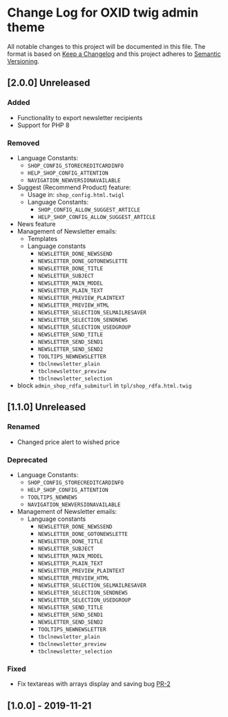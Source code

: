# Change Log for OXID twig admin theme

All notable changes to this project will be documented in this file.
The format is based on [Keep a Changelog](http://keepachangelog.com/)
and this project adheres to [Semantic Versioning](http://semver.org/).

## [2.0.0] Unreleased

### Added
- Functionality to export newsletter recipients
- Support for PHP 8

### Removed
- Language Constants:
    - `SHOP_CONFIG_STORECREDITCARDINFO`
    - `HELP_SHOP_CONFIG_ATTENTION`
    - `NAVIGATION_NEWVERSIONAVAILABLE`
- Suggest (Recommend Product) feature:
    - Usage in: `shop_config.html.twigl`
    - Language Constants: 
        - `SHOP_CONFIG_ALLOW_SUGGEST_ARTICLE`
        - `HELP_SHOP_CONFIG_ALLOW_SUGGEST_ARTICLE`
- News feature
- Management of Newsletter emails:
  - Templates
  - Language constants
    - `NEWSLETTER_DONE_NEWSSEND`
    - `NEWSLETTER_DONE_GOTONEWSLETTE`
    - `NEWSLETTER_DONE_TITLE`
    - `NEWSLETTER_SUBJECT`
    - `NEWSLETTER_MAIN_MODEL`
    - `NEWSLETTER_PLAIN_TEXT`
    - `NEWSLETTER_PREVIEW_PLAINTEXT`
    - `NEWSLETTER_PREVIEW_HTML`
    - `NEWSLETTER_SELECTION_SELMAILRESAVER`
    - `NEWSLETTER_SELECTION_SENDNEWS`
    - `NEWSLETTER_SELECTION_USEDGROUP`
    - `NEWSLETTER_SEND_TITLE`
    - `NEWSLETTER_SEND_SEND1`
    - `NEWSLETTER_SEND_SEND2`
    - `TOOLTIPS_NEWNEWSLETTER`
    - `tbclnewsletter_plain`
    - `tbclnewsletter_preview`
    - `tbclnewsletter_selection`
- block `admin_shop_rdfa_submiturl` in `tpl/shop_rdfa.html.twig`

## [1.1.0] Unreleased

### Renamed
- Changed price alert to wished price

### Deprecated
- Language Constants:
    - `SHOP_CONFIG_STORECREDITCARDINFO`
    - `HELP_SHOP_CONFIG_ATTENTION`
    - `TOOLTIPS_NEWNEWS`
    - `NAVIGATION_NEWVERSIONAVAILABLE`
- Management of Newsletter emails:
  - Language constants
    - `NEWSLETTER_DONE_NEWSSEND`
    - `NEWSLETTER_DONE_GOTONEWSLETTE`
    - `NEWSLETTER_DONE_TITLE`
    - `NEWSLETTER_SUBJECT`
    - `NEWSLETTER_MAIN_MODEL`
    - `NEWSLETTER_PLAIN_TEXT`
    - `NEWSLETTER_PREVIEW_PLAINTEXT`
    - `NEWSLETTER_PREVIEW_HTML`
    - `NEWSLETTER_SELECTION_SELMAILRESAVER`
    - `NEWSLETTER_SELECTION_SENDNEWS`
    - `NEWSLETTER_SELECTION_USEDGROUP`
    - `NEWSLETTER_SEND_TITLE`
    - `NEWSLETTER_SEND_SEND1`
    - `NEWSLETTER_SEND_SEND2`
    - `TOOLTIPS_NEWNEWSLETTER`
    - `tbclnewsletter_plain`
    - `tbclnewsletter_preview`
    - `tbclnewsletter_selection`

### Fixed
- Fix textareas with arrays display and saving bug [PR-2](https://github.com/OXID-eSales/twig-admin-theme/pull/2)

## [1.0.0] - 2019-11-21
